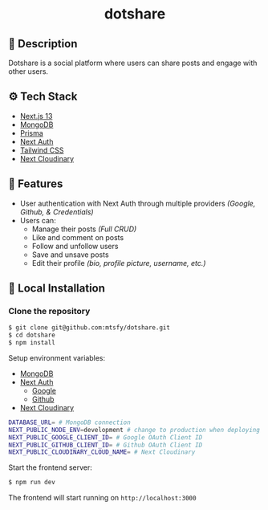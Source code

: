 <h1 align="center">dotshare</h1>

## :page_facing_up: Description

Dotshare is a social platform where users can share posts and engage with other users.

## :gear: Tech Stack
- [Next.js 13](https://nextjs.org/)
- [MongoDB](https://www.mongodb.com/)
- [Prisma](https://www.prisma.io/)
- [Next Auth](https://next-auth.js.org/)
- [Tailwind CSS](https://tailwindcss.com/)
- [Next Cloudinary](https://next.cloudinary.com/)

## :rocket: Features

- User authentication with Next Auth through multiple providers *(Google, Github, & Credentials)*
- Users can:
    - Manage their posts *(Full CRUD)*
    - Like and comment on posts
    - Follow and unfollow users
    - Save and unsave posts
    - Edit their profile *(bio, profile picture, username, etc.)*

## :hammer: Local Installation

### Clone the repository

```sh
$ git clone git@github.com:mtsfy/dotshare.git
$ cd dotshare
$ npm install
```

Setup environment variables:
- [MongoDB](https://www.mongodb.com/cloud/atlas)
- [Next Auth](https://next-auth.js.org/getting-started/example)
    - [Google](https://support.google.com/cloud/answer/6158849?hl=en)
    - [Github](https://docs.github.com/en/apps/oauth-apps/building-oauth-apps/creating-an-oauth-app)
- [Next Cloudinary](https://next.cloudinary.dev/installation)

```sh
DATABASE_URL= # MongoDB connection 
NEXT_PUBLIC_NODE_ENV=development # change to production when deploying
NEXT_PUBLIC_GOOGLE_CLIENT_ID= # Google OAuth Client ID
NEXT_PUBLIC_GITHUB_CLIENT_ID= # Github OAuth Client ID
NEXT_PUBLIC_CLOUDINARY_CLOUD_NAME= # Next Cloudinary
```

Start the frontend server:

```sh
$ npm run dev
```

The frontend will start running on `http://localhost:3000`
